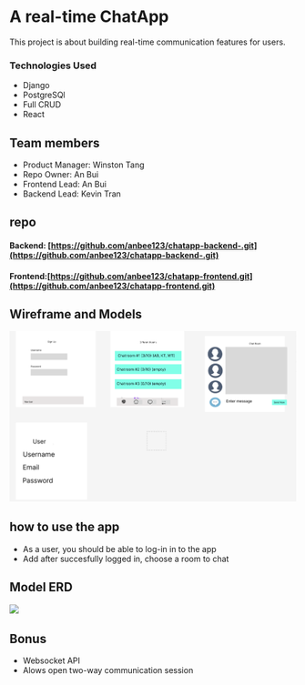 # A real-time ChatApp
This project is about building real-time communication features for users.

### Technologies Used

* Django
* PostgreSQl
* Full CRUD
* React

## Team members
* Product Manager: Winston Tang
* Repo Owner: An Bui
* Frontend Lead: An Bui
* Backend Lead: Kevin Tran

## repo
#### Backend: [https://github.com/anbee123/chatapp-backend-.git](https://github.com/anbee123/chatapp-backend-.git)
#### Frontend:[https://github.com/anbee123/chatapp-frontend.git](https://github.com/anbee123/chatapp-frontend.git)

## Wireframe and Models
![](public/image.png)





## how to use the app

* As a user, you should be able to log-in in to the app
* Add after succesfully logged in, choose a room to chat
 
 ## Model ERD
 ![](public/ERD.png)

 ## Bonus 
 * Websocket API
 * Alows open two-way communication session